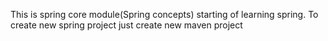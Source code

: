 This is spring core module(Spring concepts) starting of learning spring. To create new spring project just create new maven project
